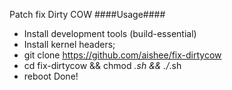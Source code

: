 Patch fix Dirty COW
####Usage####
+ Install development tools (build-essential)
+ Install kernel headers;
+ git clone https://github.com/aishee/fix-dirtycow
+ cd fix-dirtycow && chmod *.sh && ./*.sh
+ reboot
Done!
